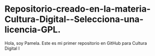 # Repositorio-creado-en-la-materia-Cultura-Digital--Selecciona-una-licencia-GPL.
Hola, soy Pamela. Este es mi primer repositorio en GitHub para Cultura Digital I
